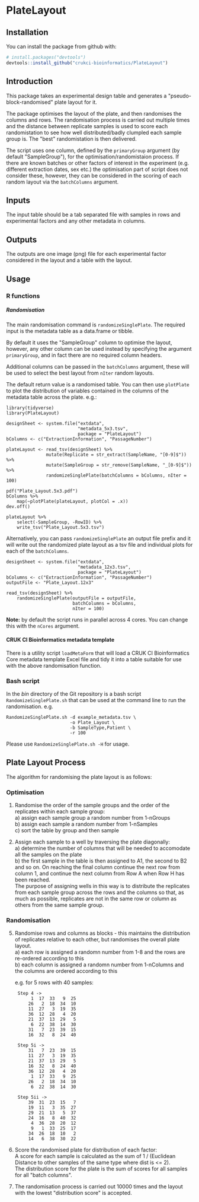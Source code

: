 # PlateLayout

## Installation

You can install the package from github with:

``` r
# install.packages("devtools")
devtools::install_github("crukci-bioinformatics/PlateLayout")
```

## Introduction

This package takes an experimental design table and generates a
"pseudo-block-randomised" plate layout for it. 

The package optimises the layout of the plate, and then randomises the columns
and rows. The randomisation process is carried out multiple times and the
distance between replicate samples is used to score each randomistation to see
how well distributed/badly clumpled each sample group is. The "best"
randomistation is then delivered.

The script uses one column, defined by the `primaryGroup` argument (by default
"SampleGroup"), for the optimisation/randomistaion process. If there are known
batches or other factors of interest in the experiment (e.g. different
extraction dates, sex etc.) the optimisation part of script does not consider
these, however, they can be considered in the scoring of each random layout via
the `batchColumns` argument.

## Inputs

The input table should be a tab separated file with samples in rows and
experimental factors and any other metadata in columns.

## Outputs

The outputs are one image (png) file for each experimental factor considered in
the layout and a table with the layout.

## Usage

### R functions

##### Randomisation

The main randomisation command is `randomizeSinglePlate`. The required input is
the metadata table as a data.frame or tibble.

By default it uses the "SampleGroup" column to optimise the layout,
however, any other column can be used instead by specifying the argument
`primaryGroup`, and in fact there are no required column headers.

Additional columns can be passed in the `batchColumns` argument, these will be
used to select the best layout from `nIter` random layouts.

The default return value is a randomised table. You can then use `plotPlate` to
plot the distribution of variables contained in the columns of the metadata 
table across the plate. e.g.:

```
library(tidyverse)
library(PlateLayout)

designSheet <- system.file("extdata", 
                           "metadata_5x3.tsv",
                           package = "PlateLayout")
bColumns <- c("ExtractionInformation", "PassageNumber") 

plateLayout <- read_tsv(designSheet) %>%  
               mutate(Replicate = str_extract(SampleName, "[0-9]$")) %>%  
               mutate(SampleGroup = str_remove(SampleName, "_[0-9]$")) %>%  
               randomizeSinglePlate(batchColumns = bColumns, nIter = 100) 

pdf("Plate_Layout.5x3.pdf")
bColumns %>%  
    map(~plotPlate(plateLayout, plotCol = .x))
dev.off()

plateLayout %>%  
    select(-SampleGroup, -RowID) %>%  
    write_tsv("Plate_Layout.5x3.tsv")
```

Alternatively, you can pass `randomizeSinglePlate` an output file prefix and it
will write out the randomized plate layout as a tsv file and individual plots
for each of the `batchColumns`.

```
designSheet <- system.file("extdata", 
                           "metadata_12x3.tsv",
                           package = "PlateLayout")
bColumns <- c("ExtractionInformation", "PassageNumber") 
outputFile <- "Plate_Layout.12x3"

read_tsv(designSheet) %>%  
    randomizeSinglePlate(outputFile = outputFile, 
                         batchColumns = bColumns, 
                         nIter = 100) 
```

**Note:** by default the script runs in parallel across 4 cores. You can change
this with the `nCores` argument.

#### CRUK CI Bioinformatics metadata template

There is a utility script `loadMetaForm` that will load a CRUK CI Bioinformatics
Core metadata template Excel file and tidy it into a table suitable for use
with the above randomisation function.

### Bash script

In the *bin* directory of the Git repository is a bash script
`RandomizeSinglePlate.sh` that can be used at the command line to run the
randomisation. e.g.

```
RandomizeSinglePlate.sh -d example_metadata.tsv \
                        -o Plate_Layout \
                        -b SampleType,Patient \
                        -r 100
```

Please use `RandomizeSinglePlate.sh -H` for usage.

## Plate Layout Process

The algorithm for randomising the plate layout is as follows:

### Optimisation
1. Randomise the order of the sample groups and the order of the replicates
   within each sample group:  
    a) assign each sample group a random number from 1-nGroups  
    b) assign each sample a random number from 1-nSamples  
    c) sort the table by group and then sample  

2. Assign each sample to a well by traversing the plate diagonally:    
    a) determine the number of columns that will be needed to accomodate all the
samples on the plate    
    b) the first sample in the table is then assigned to A1, the second to B2
      and so on. On reaching the final column continue the next row from column
      1, and continue the next column from Row A when Row H has been reached.  
    The purpose of assigning wells in this way is to distribute the
      replicates from each sample group across the rows and the columns so
      that, as much as possible, replicates are not in the same row or column as
      others from the same sample group.  

### Randomisation

5. Randomise rows and columns as blocks - this maintains the distribution of
   replicates relative to each other, but randomises the overall plate layout.  
    a) each row is assigned a randomn number from 1-8 and the rows are re-ordered
     according to this  
    b) each column is assigned a randomn number from 1-nColumns and the columns
      are ordered according to this  

    e.g. for 5 rows with 40 samples:
    
        Step 4 ->
             1  17  33   9  25
            26   2  18  34  10
            11  27   3  19  35
            36  12  28   4  20
            21  37  13  29   5
             6  22  38  14  30
            31   7  23  39  15
            16  32   8  24  40

        Step 5i ->
            31   7  23  39  15
            11  27   3  19  35
            21  37  13  29   5
            16  32   8  24  40
            36  12  28   4  20
             1  17  33   9  25
            26   2  18  34  10
             6  22  38  14  30

        Step 5ii ->
            39  31  23  15   7
            19  11   3  35  27
            29  21  13   5  37
            24  16   8  40  32
             4  36  28  20  12
             9   1  33  25  17
            34  26  18  10   2
            14   6  38  30  22
            
6. Score the randomised plate for distribution of each factor:  
    A score for each sample is calculated as the sum of 1 / (Euclidean Distance
    to other samples of the same type where dist is <= 2).  
    The distribution score for the plate is the sum of scores for all samples
    for all "batch columns".
                    
7. The randomisation process is carried out 10000 times and the layout with the
   lowest "distribution score" is accepted.
